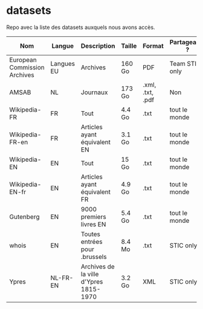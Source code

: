 # datasets
Repo avec la liste des datasets auxquels nous avons accès.


| Nom        | Langue           | Description  | Taille | Format | Partageable ? | Qui |
| ------------- | ------------- | ------------- | ------------- | ------------- | ------------- | ------------- |
| European Commission Archives | Langues EU | Archives | 160 Go | PDF | Team STIC only | Simon
| AMSAB | NL | Journaux | 173 Go | .xml, .txt, .pdf | Non | Simon
| Wikipedia-FR | FR | Tout | 4.4 Go | .txt | tout le monde | Simon
| Wikipedia-FR-en | FR | Articles ayant équivalent EN | 3.1 Go | .txt | tout le monde | Simon
| Wikipedia-EN | EN | Tout | 15 Go | .txt | tout le monde | Simon
| Wikipedia-EN-fr| EN | Articles ayant équivalent FR | 4.9 Go | .txt | tout le monde | Simon
| Gutenberg | EN | 9000 premiers livres EN | 5.4 Go | .txt | tout le monde | Simon
| whois| EN | Toutes entrées pour .brussels | 8.4 Mo | .txt | STIC only | Simon
| Ypres | NL-FR-EN | Archives de la ville d'Ypres 1815-1970 | 3.2 Go | XML | STIC only | Max
